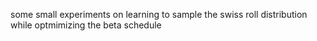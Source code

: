 some small experiments on learning to sample the swiss roll distribution while optmimizing the beta schedule 
